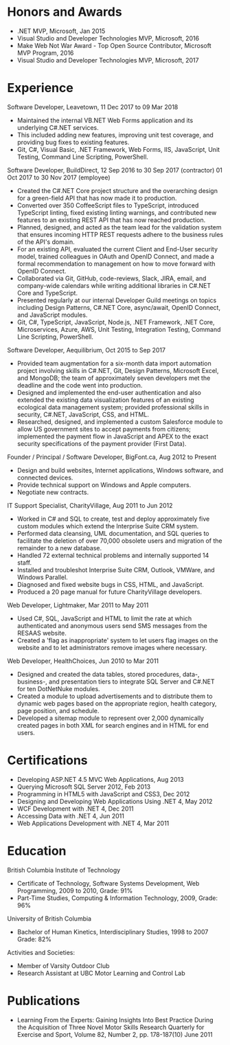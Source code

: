 # Honors and Awards 

* .NET MVP, Microsoft, Jan 2015 
* Visual Studio and Developer Technologies MVP, Microsoft, 2016
* Make Web Not War Award - Top Open Source Contributor, Microsoft MVP Program, 2016
* Visual Studio and Developer Technologies MVP, Microsoft, 2017

# Experience 

Software Developer, Leavetown, 11 Dec 2017 to 09 Mar 2018

* Maintained the internal VB.NET Web Forms application and its underlying C#.NET services. 
* This included adding new features, improving unit test coverage, and providing bug fixes to existing features.  
* Git, C#, Visual Basic, .NET Framework, Web Forms, IIS, JavaScript, Unit Testing, Command Line Scripting, PowerShell.

Software Developer, BuildDirect, 12 Sep 2016 to 30 Sep 2017 (contractor) 01 Oct 2017 to 30 Nov 2017 (employee)

* Created the C#.NET Core project structure and the overarching design for a green-field API that has now made it to production. 
* Converted over 350 CoffeeScript files to TypeScript, introduced TypeScript linting, fixed existing linting warnings, and contributed new features to an existing REST API that has now reached production. 
* Planned, designed, and acted as the team lead for the validation system that ensures incoming HTTP REST requests adhere to the business rules of the API's domain. 
* For an existing API, evaluated the current Client and End-User security model, trained colleagues in OAuth and OpenID Connect, and made a formal recommendation to management on how to move forward with  OpenID Connect. 
* Collaborated via Git, GitHub, code-reviews, Slack, JIRA, email, and company-wide calendars while writing additional libraries in C#.NET Core and TypeScript. 
* Presented regularly at our internal Developer Guild meetings on topics including Design Patterns, C#.NET Core, async/await, OpenID Connect, and JavaScript modules. 
* Git, C#, TypeScript, JavaScript, Node.js, .NET Framework, .NET Core, Microservices, Azure, AWS, Unit Testing, Integration Testing, Command Line Scripting, PowerShell.

Software Developer, Aequilibrium, Oct 2015 to Sep 2017

* Provided team augmentation for a six-month data import automation project involving skills in C#.NET, Git, Design Patterns, Microsoft Excel, and MongoDB; the team of approximately seven developers met the deadline and the code went into production.
* Designed and implemented the end-user authentication and also extended the existing data visualization features of an existing ecological data management system; provided professional skills in security, C#.NET, JavaScript, CSS, and HTML.
* Researched, designed, and implemented a custom Salesforce module to allow US government sites to accept payments from citizens; implemented the payment flow in JavaScript and APEX to the exact security specifications of the payment provider (First Data).

Founder / Principal / Software Developer, BigFont.ca, Aug 2012 to Present

* Design and build websites, Internet applications, Windows software, and connected devices. 
* Provide technical support on Windows and Apple computers. 
* Negotiate new contracts.  

IT Support Specialist, CharityVillage, Aug 2011 to Jun 2012

* Worked in C# and SQL to create, test and deploy approximately five custom modules which extend the Interprise Suite CRM system. 
* Performed data cleansing, UML documentation, and SQL queries to facilitate the deletion of over 70,000 obsolete users and migration of the remainder to a new database. 
* Handled 72 external technical problems and internally supported 14 staff. 
* Installed and troubleshot Interprise Suite CRM, Outlook, VMWare, and Windows Parallel. 
* Diagnosed and fixed website bugs in CSS, HTML, and JavaScript. 
* Produced a 20 page manual for future CharityVillage developers. 

Web Developer, Lightmaker, Mar 2011 to May 2011

* Used C#, SQL, JavaScript and HTML to limit the rate at which authenticated and anonymous users send SMS messages from the RESAAS website. 
* Created a 'flag as inappropriate' system to let users flag images on the website and to let administrators remove images where necessary. 
 
Web Developer, HealthChoices, Jun 2010 to Mar 2011

* Designed and created the data tables, stored procedures, data-, business-, and presentation tiers to integrate SQL Server and C#.NET for ten DotNetNuke modules. 
* Created a module to upload advertisements and to distribute them to dynamic web pages based on the appropriate region, health category, page position, and schedule. 
* Developed a sitemap module to represent over 2,000 dynamically created pages in both XML for search engines and in HTML for end users. 

# Certifications 

* Developing ASP.NET 4.5 MVC Web Applications, Aug 2013 
* Querying Microsoft SQL Server 2012, Feb 2013 
* Programming in HTML5 with JavaScript and CSS3, Dec 2012 
* Designing and Developing Web Applications Using .NET 4, May 2012 
* WCF Development with .NET 4, Dec 2011 
* Accessing Data with .NET 4, Jun 2011 
* Web Applications Development with  .NET 4, Mar 2011 

# Education 

British Columbia Institute of Technology

* Certificate of Technology, Software Systems Development, Web Programming, 2009 to 2010, Grade: 91% 
* Part-Time Studies, Computing & Information Technology, 2009, Grade: 96% 

University of British Columbia

* Bachelor of Human Kinetics, Interdisciplinary Studies, 1998 to 2007 Grade: 82% 

Activities and Societies: 

* Member of Varsity Outdoor Club
* Research Assistant at UBC Motor Learning and Control Lab 

# Publications 

* Learning From the Experts: Gaining Insights Into Best Practice During the Acquisition of Three Novel Motor Skills Research Quarterly for Exercise and Sport, Volume 82, Number 2, pp. 178-187(10) June 2011 

